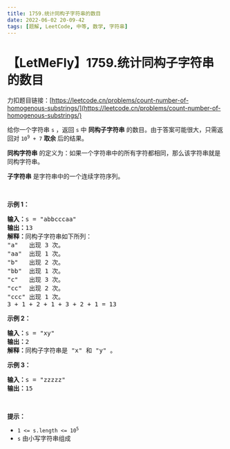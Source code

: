 ```yaml
---
title: 1759.统计同构子字符串的数目
date: 2022-06-02 20-09-42
tags: [题解, LeetCode, 中等, 数学, 字符串]
---
```


# 【LetMeFly】1759.统计同构子字符串的数目

力扣题目链接：[https://leetcode.cn/problems/count-number-of-homogenous-substrings/](https://leetcode.cn/problems/count-number-of-homogenous-substrings/)

<p>给你一个字符串 <code>s</code> ，返回<em> </em><code>s</code><em> </em>中 <strong>同构子字符串</strong> 的数目。由于答案可能很大，只需返回对 <code>10<sup>9</sup> + 7</code> <strong>取余 </strong>后的结果。</p>

<p><strong>同构字符串</strong> 的定义为：如果一个字符串中的所有字符都相同，那么该字符串就是同构字符串。</p>

<p><strong>子字符串</strong> 是字符串中的一个连续字符序列。</p>

<p> </p>

<p><strong>示例 1：</strong></p>

<pre><strong>输入：</strong>s = "abbcccaa"
<strong>输出：</strong>13
<strong>解释：</strong>同构子字符串如下所列：
"a"   出现 3 次。
"aa"  出现 1 次。
"b"   出现 2 次。
"bb"  出现 1 次。
"c"   出现 3 次。
"cc"  出现 2 次。
"ccc" 出现 1 次。
3 + 1 + 2 + 1 + 3 + 2 + 1 = 13</pre>

<p><strong>示例 2：</strong></p>

<pre><strong>输入：</strong>s = "xy"
<strong>输出：</strong>2
<strong>解释：</strong>同构子字符串是 "x" 和 "y" 。</pre>

<p><strong>示例 3：</strong></p>

<pre><strong>输入：</strong>s = "zzzzz"
<strong>输出：</strong>15
</pre>

<p> </p>

<p><strong>提示：</strong></p>

<ul>
	<li><code>1 &lt;= s.length &lt;= 10<sup>5</sup></code></li>
	<li><code>s</code> 由小写字符串组成</li>
</ul>


    